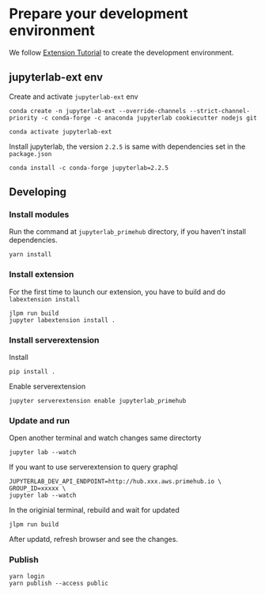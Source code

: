 
# Prepare your development environment

We follow [Extension Tutorial](https://jupyterlab.readthedocs.io/en/stable/developer/extension_tutorial.html#extension-tutorial) to create the development environment.

## jupyterlab-ext env

Create and activate `jupyterlab-ext` env

```
conda create -n jupyterlab-ext --override-channels --strict-channel-priority -c conda-forge -c anaconda jupyterlab cookiecutter nodejs git
```

```
conda activate jupyterlab-ext
```

Install jupyterlab, the version `2.2.5` is same with dependencies set in the `package.json`

```
conda install -c conda-forge jupyterlab=2.2.5
```

## Developing

### Install modules

Run the command at `jupyterlab_primehub` directory, if you haven't install dependencies.

```
yarn install
```

### Install extension

For the first time to launch our extension, you have to build and do `labextension install`

```
jlpm run build
jupyter labextension install .
```

### Install serverextension

Install 

```
pip install .
```

Enable serverextension

```
jupyter serverextension enable jupyterlab_primehub
```

### Update and run

Open another terminal and watch changes same directorty

```
jupyter lab --watch
```

If you want to use serverextension to query graphql

```
JUPYTERLAB_DEV_API_ENDPOINT=http://hub.xxx.aws.primehub.io \
GROUP_ID=xxxxx \
jupyter lab --watch
```

In the originial terminal, rebuild and wait for updated

```
jlpm run build
```

After updatd, refresh browser and see the changes.

### Publish

```
yarn login
yarn publish --access public
```
